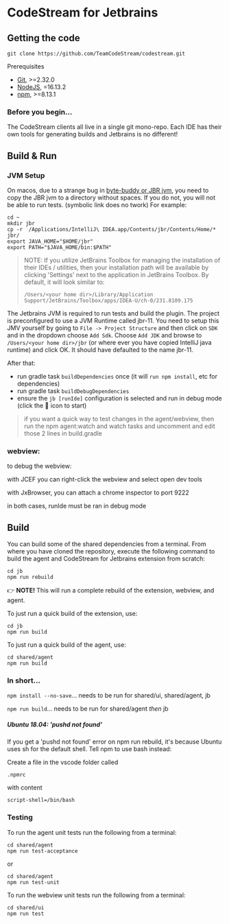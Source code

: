 # CodeStream for Jetbrains

## Getting the code

```
git clone https://github.com/TeamCodeStream/codestream.git
```

Prerequisites

- [Git](https://git-scm.com/), >=2.32.0
- [NodeJS](https://nodejs.org/en/), =16.13.2
- [npm](https://npmjs.com/), >=8.13.1


### Before you begin...

The CodeStream clients all live in a single git mono-repo. Each IDE has their own tools for generating builds and Jetbrains is no different!

 

## Build & Run

### JVM Setup

On macos, due to a strange bug in [byte-buddy or JBR jvm](https://github.com/raphw/byte-buddy/issues/732), you need
to copy the JBR jvm to a directory without spaces. If you do not, you will not be able to run tests.
(symbolic link does no twork) For example:

```shell
cd ~
mkdir jbr
cp -r  /Applications/IntelliJ\ IDEA.app/Contents/jbr/Contents/Home/* jbr/
export JAVA_HOME="$HOME/jbr"
export PATH="$JAVA_HOME/bin:$PATH"
```

> NOTE: If you utilize JetBrains Toolbox for managing the installation of their IDEs / utilities, then your installation path will be available by clicking 'Settings' next to the application in JetBrains Toolbox. By default, it will look similar to:
>
> `/Users/<your home dir>/Library/Application Support/JetBrains/Toolbox/apps/IDEA-U/ch-0/231.8109.175`

The Jetbrains JVM is required to run tests and build the plugin. The project is preconfigured to use a
JVM Runtime called jbr-11. You need to setup this JMV yourself by going to 
`File -> Project Structure` and then click on `SDK` and in the dropdown choose `Add Sdk`. 
Choose `Add JDK` and browse to `/Users/<your home dir>/jbr`
(or where ever you have copied IntelliJ java runtime) and click OK. It should have defaulted to the name jbr-11. 

After that:

- run gradle task `buildDependencies` once (it will `run npm install`, etc for dependencies)
- run gradle task `buildDebugDependencies`
- ensure the `jb [runIde]` configuration is selected and run in debug mode (click the :bug: icon to start)


> if you want a quick way to test changes in the agent/webview, then run the npm agent:watch and watch tasks and uncomment and edit those 2 lines in build.gradle


### webview:
to debug the webview:

with JCEF you can right-click the webview and select open dev tools
 
with JxBrowser, you can attach a chrome inspector to port 9222
 
in both cases, runIde must be ran in debug mode

## Build

You can build some of the shared dependencies from a terminal. From where you have cloned the repository, execute the following command to build the agent and CodeStream for Jetbrains extension from scratch:

```
cd jb
npm run rebuild
```

👉 **NOTE!** This will run a complete rebuild of the extension, webview, and agent.

To just run a quick build of the extension, use:

```
cd jb
npm run build
```

To just run a quick build of the agent, use:

```
cd shared/agent
npm run build
```

### In short...

`npm install --no-save`... needs to be run for shared/ui, shared/agent, jb

`npm run build`... needs to be run for shared/agent _then_ jb

##### Ubuntu 18.04: 'pushd not found'

If you get a 'pushd not found' error on npm run rebuild, it's because Ubuntu uses sh for the default shell. Tell npm to use bash instead:

Create a file in the vscode folder called

```
.npmrc
```

with content

```
script-shell=/bin/bash
```
 

### Testing

To run the agent unit tests run the following from a terminal:

```
cd shared/agent
npm run test-acceptance
```

or

```
cd shared/agent
npm run test-unit
```

To run the webview unit tests run the following from a terminal:

```
cd shared/ui
npm run test
```
